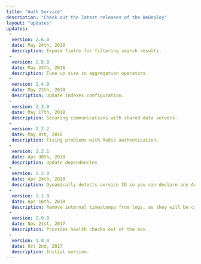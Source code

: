 ```yaml
---
title: "Auth Service"
description: "Check out the latest releases of the WeDeploy"
layout: "updates"
updates:
 -
  version: 2.6.0
  date: May 24th, 2018
  description: Expose fields for filtering search results.
 -
  version: 2.5.0
  date: May 24th, 2018
  description: Tune up size in aggregation operators.
 -
  version: 2.4.0
  date: May 23th, 2018
  description: Update indexes configuration.
 -
  version: 2.3.0
  date: May 17th, 2018
  description: Securing communications with shared data servers.
 -
  version: 2.2.2
  date: May 4th, 2018
  description: Fixing problems with Redis authentication.
 -
  version: 2.2.1
  date: Apr 30th, 2018
  description: Update dependencies
 -
  version: 2.2.0
  date: Apr 24th, 2018
  description: Dynamically detects service ID so you can declare any Auth ID.
 -
  version: 2.1.0
  date: Apr 16th, 2018
  description: Remove internal timestamps from logs, as they will be calculated by the platform.
 -
  version: 2.0.0
  date: Nov 21st, 2017
  description: Provides health checks out of the box.
 -
  version: 1.0.0
  date: Oct 2nd, 2017
  description: Initial version.
---
```

